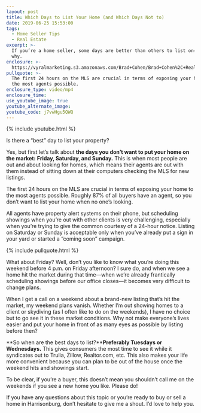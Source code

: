 ```yaml
---
layout: post
title: Which Days to List Your Home (and Which Days Not to)
date: 2019-06-25 15:53:00
tags:
  - Home Seller Tips
  - Real Estate
excerpt: >-
  If you’re a home seller, some days are better than others to list on—here’s
  why.
enclosure: >-
  https://vyralmarketing.s3.amazonaws.com/Brad+Cohen/Brad+Cohen%2C+Realtor-+When+is+the+Best+Day+to+List+Your+Home_.mp4
pullquote: >-
  The first 24 hours on the MLS are crucial in terms of exposing your home to
  the most agents possible.
enclosure_type: video/mp4
enclosure_time:
use_youtube_image: true
youtube_alternate_image:
youtube_code: j7vwHgu5QWQ
---
```


{% include youtube.html %}

Is there a “best” day to list your property?&nbsp;

Yes, but first let’s talk about **the days you don’t want to put your home on the market:** **Friday, Saturday, and Sunday.** This is when most people are out and about looking for homes, which means their agents are out with them instead of sitting down at their computers checking the MLS for new listings.&nbsp;

The first 24 hours on the MLS are crucial in terms of exposing your home to the most agents possible. Roughly 87% of all buyers have an agent, so you don’t want to list your home when no one’s looking.&nbsp;

All agents have property alert systems on their phone, but scheduling showings when you’re out with other clients is very challenging, especially when you’re trying to give the common courtesy of a 24-hour notice. Listing on Saturday or Sunday is acceptable only when you’ve already put a sign in your yard or started a “coming soon” campaign.&nbsp;

{% include pullquote.html %}

What about Friday? Well, don’t you like to know what you’re doing this weekend before 4 p.m. on Friday afternoon? I sure do, and when we see a home hit the market during that time—when we’re already frantically scheduling showings before our office closes—it becomes very difficult to change plans.&nbsp;

When I get a call on a weekend about a brand-new listing that’s hit the market, my weekend plans vanish. Whether I’m out showing homes to a client or skydiving (as I often like to do on the weekends), I have no choice but to go see it in these market conditions. Why not make everyone’s lives easier and put your home in front of as many eyes as possible by listing before then?

**So when are the best days to list?****Preferably Tuesdays or Wednesdays.** This gives consumers the most time to see it while it syndicates out to Trulia, Zillow, Realtor.com, etc. This also makes your life more convenient because you can plan to be out of the house once the weekend hits and showings start.&nbsp;

To be clear, if you’re a buyer, this doesn’t mean you shouldn’t call me on the weekends if you see a new home you like. Please do\!&nbsp;

If you have any questions about this topic or you’re ready to buy or sell a home in Harrisonburg, don’t hesitate to give me a shout. I’d love to help you.